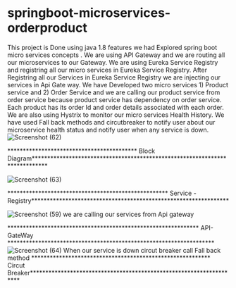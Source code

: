 # springboot-microservices-orderproduct

This project is Done using java 1.8 features we had Explored spring boot micro services concepts .
We are using API Gateway and we are routing all our microservices to our Gateway.
We are using Eureka Service Registry and registring all our micro services in Eureka Service Registry.
After Registring all our Services in Eureka Service Registry we are injecting our services in Api Gate way.
We have Developed two micro services 1) Product service and 2) Order Service and we are calling our product service from order service because product service has dependency on order service. Each product has its order Id and order details associated with each order.
We are also using Hystrix to monitor our micro services Health History.
We have used Fall back methods and circutbreaker to notify user about our microservice health status and notify user when any service is down.
![Screenshot (62)](https://github.com/sivaganeshbathula70/springboot-microservices-orderproduct/assets/60910411/5f6d5b73-2641-4154-ac91-f83379e63c47)

****************************************** Block Diagram****************************************************************************

 ![Screenshot (63)](https://github.com/sivaganeshbathula70/springboot-microservices-orderproduct/assets/60910411/36c9b0fc-ad51-4021-aaa3-c3f66057ff1d)
 
 **************************************************** Service - Registry****************************************************************

![Screenshot (59)](https://github.com/sivaganeshbathula70/springboot-microservices-orderproduct/assets/60910411/e9eb36fc-29dc-427e-9bfb-4d6685389470)
we are calling our services from Api gateway

************************************************************** API- GateWay *******************************************************************
![Screenshot (64)](https://github.com/sivaganeshbathula70/springboot-microservices-orderproduct/assets/60910411/3c57494a-7fa4-4781-bcf6-b1aef3932321)
When our service is down circut breaker call Fall back method
********************************************************** Circut Breaker********************************************************************







 
  
  


  
  
  
 
 
  
  
  
 
 
  
 
 
  
  
  
 
 
  
 
 
  
  
 







 
  
  
  
  
  
  
 
 
  
  
  
 
 
  
 
 
  
  
  
 
 
  
 
 
  
  
 



 
